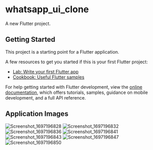 # whatsapp_ui_clone

A new Flutter project.

## Getting Started

This project is a starting point for a Flutter application.

A few resources to get you started if this is your first Flutter project:

- [Lab: Write your first Flutter app](https://docs.flutter.dev/get-started/codelab)
- [Cookbook: Useful Flutter samples](https://docs.flutter.dev/cookbook)

For help getting started with Flutter development, view the
[online documentation](https://docs.flutter.dev/), which offers tutorials,
samples, guidance on mobile development, and a full API reference.

## Application Images 
![Screenshot_1697196828](https://github.com/beratergnn/whatsapp_ui_clone/assets/58957696/fbd759d1-4d02-4679-b191-4f5a3bc22302)
![Screenshot_1697196832](https://github.com/beratergnn/whatsapp_ui_clone/assets/58957696/1065d5a3-777a-4ad4-a910-67e04390c29a)
![Screenshot_1697196836](https://github.com/beratergnn/whatsapp_ui_clone/assets/58957696/cbd16e67-3d0a-4793-9212-5c1be7f876bb)
![Screenshot_1697196841](https://github.com/beratergnn/whatsapp_ui_clone/assets/58957696/1fef6c9d-e215-4038-8027-cb44bea85c59)
![Screenshot_1697196843](https://github.com/beratergnn/whatsapp_ui_clone/assets/58957696/b2bcc2be-c1c2-45a8-96cb-42ed0170b4d4)
![Screenshot_1697196847](https://github.com/beratergnn/whatsapp_ui_clone/assets/58957696/22cc032a-8c79-4166-ba7d-01d7140e572b)
![Screenshot_1697196850](https://github.com/beratergnn/whatsapp_ui_clone/assets/58957696/e041df4d-0e0d-4fb9-a28a-1a70f9e6327e)
